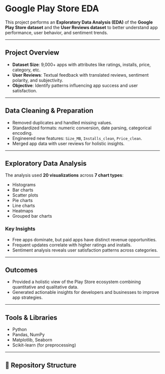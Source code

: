 # Google Play Store EDA 

This project performs an **Exploratory Data Analysis (EDA)** of the **Google Play Store dataset** and the **User Reviews dataset** to better understand app performance, user behavior, and sentiment trends.  

---

## Project Overview  
- **Dataset Size**: 9,000+ apps with attributes like ratings, installs, price, category, etc.  
- **User Reviews**: Textual feedback with translated reviews, sentiment polarity, and subjectivity.  
- **Objective**: Identify patterns influencing app success and user satisfaction.  

---

## Data Cleaning & Preparation  
- Removed duplicates and handled missing values.  
- Standardized formats: numeric conversion, date parsing, categorical encoding.  
- Engineered new features: `Size_MB`, `Installs_clean`, `Price_clean`.  
- Merged app data with user reviews for holistic insights.  

---

## Exploratory Data Analysis  
The analysis used **20 visualizations** across **7 chart types**:  
- Histograms  
- Bar charts  
- Scatter plots  
- Pie charts  
- Line charts  
- Heatmaps  
- Grouped bar charts  

### Key Insights  
- Free apps dominate, but paid apps have distinct revenue opportunities.  
- Frequent updates correlate with higher ratings and installs.  
- Sentiment analysis reveals user satisfaction patterns across categories.  

---

## Outcomes  
- Provided a holistic view of the Play Store ecosystem combining quantitative and qualitative data.  
- Generated actionable insights for developers and businesses to improve app strategies.  

---

## Tools & Libraries  
- Python  
- Pandas, NumPy  
- Matplotlib, Seaborn  
- Scikit-learn (for preprocessing)  

---

## 📂 Repository Structure  

